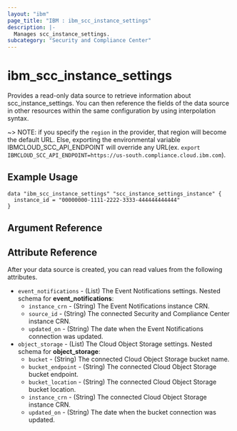 ```yaml
---
layout: "ibm"
page_title: "IBM : ibm_scc_instance_settings"
description: |-
  Manages scc_instance_settings.
subcategory: "Security and Compliance Center"
---
```


# ibm_scc_instance_settings

Provides a read-only data source to retrieve information about scc_instance_settings. You can then reference the fields of the data source in other resources within the same configuration by using interpolation syntax.

~> NOTE: if you specify the `region` in the provider, that region will become the default URL. Else, exporting the environmental variable IBMCLOUD_SCC_API_ENDPOINT will override any URL(ex. `export IBMCLOUD_SCC_API_ENDPOINT=https://us-south.compliance.cloud.ibm.com`).

## Example Usage

```hcl
data "ibm_scc_instance_settings" "scc_instance_settings_instance" {
  instance_id = "00000000-1111-2222-3333-444444444444"
}
```
## Argument Reference


## Attribute Reference

After your data source is created, you can read values from the following attributes.

* `event_notifications` - (List) The Event Notifications settings.
Nested schema for **event_notifications**:
	* `instance_crn` - (String) The Event Notifications instance CRN.
	* `source_id` - (String) The connected Security and Compliance Center instance CRN.
	* `updated_on` - (String) The date when the Event Notifications connection was updated.
* `object_storage` - (List) The Cloud Object Storage settings.
Nested schema for **object_storage**:
	* `bucket` - (String) The connected Cloud Object Storage bucket name.
	* `bucket_endpoint` - (String) The connected Cloud Object Storage bucket endpoint.
	* `bucket_location` - (String) The connected Cloud Object Storage bucket location.
	* `instance_crn` - (String) The connected Cloud Object Storage instance CRN.
	* `updated_on` - (String) The date when the bucket connection was updated.

